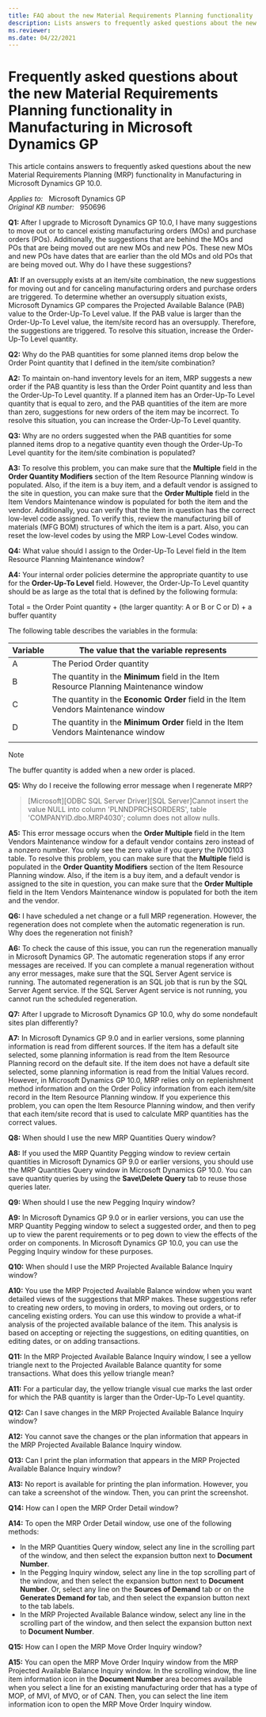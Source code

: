 ```yaml
---
title: FAQ about the new Material Requirements Planning functionality
description: Lists answers to frequently asked questions about the new Material Requirements Planning functionality in Manufacturing in Microsoft Dynamics GP 10.0.
ms.reviewer: 
ms.date: 04/22/2021
---
```

# Frequently asked questions about the new Material Requirements Planning functionality in Manufacturing in Microsoft Dynamics GP

This article contains answers to frequently asked questions about the new Material Requirements Planning (MRP) functionality in Manufacturing in Microsoft Dynamics GP 10.0.

_Applies to:_ &nbsp; Microsoft Dynamics GP  
_Original KB number:_ &nbsp; 950696

**Q1:** After I upgrade to Microsoft Dynamics GP 10.0, I have many suggestions to move out or to cancel existing manufacturing orders (MOs) and purchase orders (POs). Additionally, the suggestions that are behind the MOs and POs that are being moved out are new MOs and new POs. These new MOs and new POs have dates that are earlier than the old MOs and old POs that are being moved out. Why do I have these suggestions?

**A1:** If an oversupply exists at an item/site combination, the new suggestions for moving out and for canceling manufacturing orders and purchase orders are triggered. To determine whether an oversupply situation exists, Microsoft Dynamics GP compares the Projected Available Balance (PAB) value to the Order-Up-To Level value. If the PAB value is larger than the Order-Up-To Level value, the item/site record has an oversupply. Therefore, the suggestions are triggered. To resolve this situation, increase the Order-Up-To Level quantity.

**Q2:** Why do the PAB quantities for some planned items drop below the Order Point quantity that I defined in the item/site combination?

**A2:** To maintain on-hand inventory levels for an item, MRP suggests a new order if the PAB quantity is less than the Order Point quantity and less than the Order-Up-To Level quantity. If a planned item has an Order-Up-To Level quantity that is equal to zero, and the PAB quantities of the item are more than zero, suggestions for new orders of the item may be incorrect. To resolve this situation, you can increase the Order-Up-To Level quantity.

**Q3:** Why are no orders suggested when the PAB quantities for some planned items drop to a negative quantity even though the Order-Up-To Level quantity for the item/site combination is populated?

**A3:** To resolve this problem, you can make sure that the **Multiple** field in the **Order Quantity Modifiers** section of the Item Resource Planning window is populated. Also, if the item is a buy item, and a default vendor is assigned to the site in question, you can make sure that the **Order Multiple** field in the Item Vendors Maintenance window is populated for both the item and the vendor. Additionally, you can verify that the item in question has the correct low-level code assigned. To verify this, review the manufacturing bill of materials (MFG BOM) structures of which the item is a part. Also, you can reset the low-level codes by using the MRP Low-Level Codes window.

**Q4:** What value should I assign to the Order-Up-To Level field in the Item Resource Planning Maintenance window?

**A4:** Your internal order policies determine the appropriate quantity to use for the **Order-Up-To Level** field. However, the Order-Up-To Level quantity should be as large as the total that is defined by the following formula:

Total = the Order Point quantity + (the larger quantity: A or B or C or D) + a buffer quantity

The following table describes the variables in the formula:

|Variable|The value that the variable represents|
|---|---|
|A|The Period Order quantity|
|B|The quantity in the **Minimum** field in the Item Resource Planning Maintenance window|
|C|The quantity in the **Economic Order** field in the Item Vendors Maintenance window|
|D|The quantity in the **Minimum Order** field in the Item Vendors Maintenance window|
|||

> [!NOTE]
> The buffer quantity is added when a new order is placed.

**Q5:** Why do I receive the following error message when I regenerate MRP?

> [Microsoft][ODBC SQL Server Driver][SQL Server]Cannot insert the value NULL into column 'PLNNDPRCHSORDERS', table 'COMPANYID.dbo.MRP4030'; column does not allow nulls.

**A5:** This error message occurs when the **Order Multiple** field in the Item Vendors Maintenance window for a default vendor contains zero instead of a nonzero number. You only see the zero value if you query the IV00103 table. To resolve this problem, you can make sure that the **Multiple** field is populated in the **Order Quantity Modifiers** section of the Item Resource Planning window. Also, if the item is a buy item, and a default vendor is assigned to the site in question, you can make sure that the **Order Multiple** field in the Item Vendors Maintenance window is populated for both the item and the vendor.

**Q6:** I have scheduled a net change or a full MRP regeneration. However, the regeneration does not complete when the automatic regeneration is run. Why does the regeneration not finish?

**A6:** To check the cause of this issue, you can run the regeneration manually in Microsoft Dynamics GP. The automatic regeneration stops if any error messages are received. If you can complete a manual regeneration without any error messages, make sure that the SQL Server Agent service is running. The automated regeneration is an SQL job that is run by the SQL Server Agent service. If the SQL Server Agent service is not running, you cannot run the scheduled regeneration.

**Q7:** After I upgrade to Microsoft Dynamics GP 10.0, why do some nondefault sites plan differently?

**A7:** In Microsoft Dynamics GP 9.0 and in earlier versions, some planning information is read from different sources. If the item has a default site selected, some planning information is read from the Item Resource Planning record on the default site. If the item does not have a default site selected, some planning information is read from the Initial Values record. However, in Microsoft Dynamics GP 10.0, MRP relies only on replenishment method information and on the Order Policy information from each item/site record in the Item Resource Planning window. If you experience this problem, you can open the Item Resource Planning window, and then verify that each item/site record that is used to calculate MRP quantities has the correct values.

**Q8:** When should I use the new MRP Quantities Query window?

**A8:** If you used the MRP Quantity Pegging window to review certain quantities in Microsoft Dynamics GP 9.0 or earlier versions, you should use the MRP Quantities Query window in Microsoft Dynamics GP 10.0. You can save quantity queries by using the **Save\Delete Query** tab to reuse those queries later.

**Q9:** When should I use the new Pegging Inquiry window?

**A9:** In Microsoft Dynamics GP 9.0 or in earlier versions, you can use the MRP Quantity Pegging window to select a suggested order, and then to peg up to view the parent requirements or to peg down to view the effects of the order on components. In Microsoft Dynamics GP 10.0, you can use the Pegging Inquiry window for these purposes.

**Q10:** When should I use the MRP Projected Available Balance Inquiry window?

**A10:** You use the MRP Projected Available Balance window when you want detailed views of the suggestions that MRP makes. These suggestions refer to creating new orders, to moving in orders, to moving out orders, or to canceling existing orders. You can use this window to provide a what-if analysis of the projected available balance of the item. This analysis is based on accepting or rejecting the suggestions, on editing quantities, on editing dates, or on adding transactions.

**Q11:** In the MRP Projected Available Balance Inquiry window, I see a yellow triangle next to the Projected Available Balance quantity for some transactions. What does this yellow triangle mean?

**A11:** For a particular day, the yellow triangle visual cue marks the last order for which the PAB quantity is larger than the Order-Up-To Level quantity.

**Q12:** Can I save changes in the MRP Projected Available Balance Inquiry window?

**A12:** You cannot save the changes or the plan information that appears in the MRP Projected Available Balance Inquiry window.

**Q13:** Can I print the plan information that appears in the MRP Projected Available Balance Inquiry window?

**A13:** No report is available for printing the plan information. However, you can take a screenshot of the window. Then, you can print the screenshot.

**Q14:** How can I open the MRP Order Detail window?

**A14:** To open the MRP Order Detail window, use one of the following methods:

- In the MRP Quantities Query window, select any line in the scrolling part of the window, and then select the expansion button next to **Document Number**.
- In the Pegging Inquiry window, select any line in the top scrolling part of the window, and then select the expansion button next to **Document Number**. Or, select any line on the **Sources of Demand** tab or on the **Generates Demand for** tab, and then select the expansion button next to the tab labels.
- In the MRP Projected Available Balance window, select any line in the scrolling part of the window, and then select the expansion button next to **Document Number**.

**Q15:** How can I open the MRP Move Order Inquiry window?

**A15:** You can open the MRP Move Order Inquiry window from the MRP Projected Available Balance Inquiry window. In the scrolling window, the line item information icon in the **Document Number** area becomes available when you select a line for an existing manufacturing order that has a type of MOP, of MVI, of MVO, or of CAN. Then, you can select the line item information icon to open the MRP Move Order Inquiry window.

